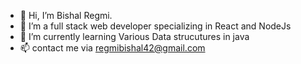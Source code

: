 - 👋 Hi, I’m Bishal Regmi.
- 👀 I’m  a full stack web developer specializing in React and NodeJs
- 🌱 I’m currently learning Various Data strucutures in java
- 📫 contact me via regmibishal42@gmail.com



